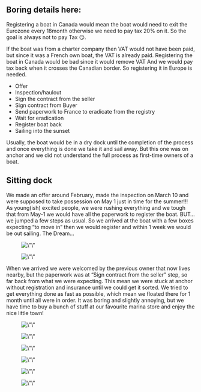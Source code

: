 
<h2 style=\"font-size:22px\">Boring details here:</h2>

<!-- /wp:heading -->

<!-- wp:paragraph -->

<p>Registering a boat in Canada would mean the boat would need to exit the Eurozone every 18month otherwise we need to pay tax 20% on it. So the goal is always not to pay Tax 😏. </p>

<!-- /wp:paragraph -->

<!-- wp:paragraph -->

<p>If the boat was from a charter company then VAT would not have been paid, but since it was a French own boat, the VAT is already paid. Registering the boat in Canada would be bad since it would remove VAT And we would pay tax back when it crosses the Canadian border. So registering it in Europe is needed.</p>

<!-- /wp:paragraph -->

<!-- wp:list -->

<ul>

<!-- wp:list-item -->

<li>Offer</li>

<!-- /wp:list-item -->

<!-- wp:list-item -->

<li>Inspection/haulout</li>

<!-- /wp:list-item -->

<!-- wp:list-item -->

<li>Sign the contract from the seller</li>

<!-- /wp:list-item -->

<!-- wp:list-item -->

<li>Sign contract from Buyer</li>

<!-- /wp:list-item -->

<!-- wp:list-item -->

<li>Send paperwork to France to eradicate from the registry</li>

<!-- /wp:list-item -->

<!-- wp:list-item -->

<li>Wait for eradication</li>

<!-- /wp:list-item -->

<!-- wp:list-item -->

<li>Register boat back</li>

<!-- /wp:list-item -->

<!-- wp:list-item -->

<li>Sailing into the sunset</li>

<!-- /wp:list-item -->

</ul>

<!-- /wp:list -->

<!-- wp:paragraph -->

<p>Usually, the boat would be in a dry dock until the completion of the process and once everything is done we take it and sail away. But this one was on anchor and we did not understand the full process as first-time owners of a boat.&nbsp;</p>

<!-- /wp:paragraph -->

<!-- wp:heading {\"style\":{\"typography\":{\"fontSize\":\"22px\"}}} -->

<h2 style=\"font-size:22px\">Sitting dock</h2>

<!-- /wp:heading -->

<!-- wp:paragraph -->

<p>We made an offer around February, made the inspection on March 10 and were supposed to take possession on May 1 just in time for the summer!!!&nbsp; As young(ish) excited people, we were rushing everything and we tough that from May-1 we would have all the paperwork to register the boat. BUT… we jumped a few steps as usual. So we arrived at the boat with a few boxes expecting “to move in” then we would register and within 1 week we would be out sailing. The Dream…</p>

<!-- /wp:paragraph -->

<!-- wp:image {\"align\":\"center\",\"id\":163,\"width\":768,\"height\":576,\"sizeSlug\":\"large\",\"linkDestination\":\"none\"} -->

<figure class=\"wp-block-image aligncenter size-large is-resized\">
<img src=\"https://akaton.ca/blog/wp-content/uploads/2023/01/moving-1-1024x768.jpg\" alt=\"\" class=\"wp-image-163\" width=\"768\" height=\"576\"/>
</figure>

<!-- /wp:image -->

<!-- wp:image {\"align\":\"center\",\"id\":164,\"width\":768,\"height\":576,\"sizeSlug\":\"large\",\"linkDestination\":\"none\"} -->

<figure class=\"wp-block-image aligncenter size-large is-resized\">
<img src=\"https://akaton.ca/blog/wp-content/uploads/2023/01/box-1024x768.jpg\" alt=\"\" class=\"wp-image-164\" width=\"768\" height=\"576\"/>
</figure>

<!-- /wp:image -->

<!-- wp:paragraph -->

<p>When we arrived we were welcomed by the previous owner that now lives nearby, but the paperwork was at “Sign contract from the seller” step, so far back from what we were expecting. This mean we were stuck at anchor without registration and insurance until we could get it sorted. We tried to get everything done as fast as possible, which mean we floated there for 1 month until all were in order. It was boring and slightly annoying, but we have time to buy a bunch of stuff at our favourite marina store and enjoy the nice little town!</p>

<!-- /wp:paragraph -->

<!-- wp:image {\"align\":\"center\",\"id\":165,\"width\":768,\"height\":576,\"sizeSlug\":\"large\",\"linkDestination\":\"none\"} -->

<figure class=\"wp-block-image aligncenter size-large is-resized\">
<img src=\"https://akaton.ca/blog/wp-content/uploads/2023/01/anchor-1024x768.jpeg\" alt=\"\" class=\"wp-image-165\" width=\"768\" height=\"576\"/>
</figure>

<!-- /wp:image -->

<!-- wp:image {\"align\":\"center\",\"id\":167,\"width\":768,\"height\":576,\"sizeSlug\":\"large\",\"linkDestination\":\"none\"} -->

<figure class=\"wp-block-image aligncenter size-large is-resized\">
<img src=\"https://akaton.ca/blog/wp-content/uploads/2023/01/PXL_20220510_123950358.MP_-1024x768.jpg\" alt=\"\" class=\"wp-image-167\" width=\"768\" height=\"576\"/>
</figure>

<!-- /wp:image -->

<!-- wp:image {\"align\":\"center\",\"id\":168,\"width\":768,\"height\":576,\"sizeSlug\":\"large\",\"linkDestination\":\"none\"} -->

<figure class=\"wp-block-image aligncenter size-large is-resized\">
<img src=\"https://akaton.ca/blog/wp-content/uploads/2023/01/20220509_201509-1024x768.jpg\" alt=\"\" class=\"wp-image-168\" width=\"768\" height=\"576\"/>
</figure>

<!-- /wp:image -->

<!-- wp:image {\"align\":\"center\",\"id\":169,\"width\":768,\"height\":580,\"sizeSlug\":\"full\",\"linkDestination\":\"none\"} -->

<figure class=\"wp-block-image aligncenter size-full is-resized\">
<img src=\"https://akaton.ca/blog/wp-content/uploads/2023/01/PXL_20220501_111949392.MP_-scaled.jpg\" alt=\"\" class=\"wp-image-169\" width=\"768\" height=\"580\"/>
</figure>

<!-- /wp:image -->

<!-- wp:image {\"align\":\"center\",\"id\":170,\"width\":768,\"height\":576,\"sizeSlug\":\"large\",\"linkDestination\":\"none\"} -->

<figure class=\"wp-block-image aligncenter size-large is-resized\">
<img src=\"https://akaton.ca/blog/wp-content/uploads/2023/01/PXL_20220505_032159841.MP_-1024x768.jpg\" alt=\"\" class=\"wp-image-170\" width=\"768\" height=\"576\"/>
</figure>

<!-- /wp:image -->

<!-- wp:image {\"align\":\"center\",\"id\":171,\"width\":768,\"height\":576,\"sizeSlug\":\"large\",\"linkDestination\":\"none\"} -->

<figure class=\"wp-block-image aligncenter size-large is-resized\">
<img src=\"https://akaton.ca/blog/wp-content/uploads/2023/01/PXL_20220521_130336879-1024x768.jpg\" alt=\"\" class=\"wp-image-171\" width=\"768\" height=\"576\"/>
</figure>
